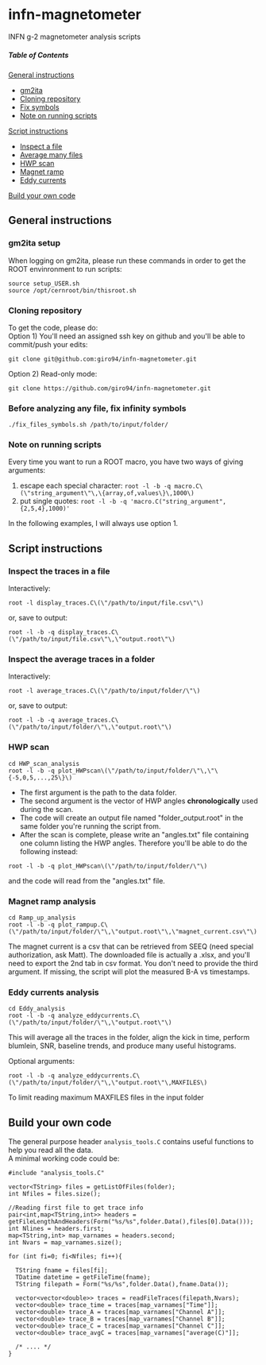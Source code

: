 # infn-magnetometer
INFN g-2 magnetometer analysis scripts

##### Table of Contents  
[General instructions](#general-instructionss)  
* [gm2ita](#gm2ita-setup)
* [Cloning repository](#cloning-repository)
* [Fix symbols](#before-analyzing-any-file-fix-infinity-symbols)
* [Note on running scripts](#note-on-running-scripts)
  
[Script instructions](#script-instructions)  
* [Inspect a file](#inspect-the-traces-in-a-file)
* [Average many files](#inspect-the-average-traces-in-a-folder)
* [HWP scan](#hwp-scan)
* [Magnet ramp](#magnet-ramp-analysis)
* [Eddy currents](#eddy-currents-analysis)

[Build your own code](#build-your-own-code)

## General instructions

### gm2ita setup
When logging on gm2ita, please run these commands in order to get the ROOT envinronment to run scripts:
```
source setup_USER.sh
source /opt/cernroot/bin/thisroot.sh
```

### Cloning repository
To get the code, please do:  
Option 1) You'll need an assigned ssh key on github and you'll be able to commit/push your edits:
```
git clone git@github.com:giro94/infn-magnetometer.git
```
Option 2) Read-only mode:
```
git clone https://github.com/giro94/infn-magnetometer.git
```

### **Before analyzing any file, fix infinity symbols**
```
./fix_files_symbols.sh /path/to/input/folder/
```

### Note on running scripts
Every time you want to run a ROOT macro, you have two ways of giving arguments:  
1. escape each special character: `root -l -b -q macro.C\(\"string_argument\"\,\{array,of,values\}\,1000\)`
2. put single quotes: `root -l -b -q 'macro.C("string_argument",{2,5,4},1000)'`

In the following examples, I will always use option 1.

## Script instructions

### Inspect the traces in a file
Interactively:
```
root -l display_traces.C\(\"/path/to/input/file.csv\"\)
```
or, save to output:
```
root -l -b -q display_traces.C\(\"/path/to/input/file.csv\"\,\"output.root\"\)
```


### Inspect the average traces in a folder
Interactively:
```
root -l average_traces.C\(\"/path/to/input/folder/\"\)
```
or, save to output:
```
root -l -b -q average_traces.C\(\"/path/to/input/folder/\"\,\"output.root\"\)
```

### HWP scan
```
cd HWP_scan_analysis
root -l -b -q plot_HWPscan\(\"/path/to/input/folder/\"\,\"\{-5,0,5,...,25\}\)
```
* The first argument is the path to the data folder.
* The second argument is the vector of HWP angles **chronologically** used during the scan.
* The code will create an output file named "folder_output.root" in the same folder you're running the script from.
* After the scan is complete, please write an "angles.txt" file containing one column listing the HWP angles. Therefore you'll be able to do the following instead:
```
root -l -b -q plot_HWPscan\(\"/path/to/input/folder/\"\)
```
and the code will read from the "angles.txt" file.

### Magnet ramp analysis
```
cd Ramp_up_analysis
root -l -b -q plot_rampup.C\(\"/path/to/input/folder/\"\,\"output.root\"\,\"magnet_current.csv\"\)
```
The magnet current is a csv that can be retrieved from SEEQ (need special authorization, ask Matt).
  The downloaded file is actually a .xlsx, and you'll need to export the 2nd tab in csv format.
You don't need to provide the third argument. If missing, the script will plot the measured B-A vs timestamps.


### Eddy currents analysis
```
cd Eddy_analysis
root -l -b -q analyze_eddycurrents.C\(\"/path/to/input/folder/\"\,\"output.root\"\)
```
This will average all the traces in the folder, align the kick in time, perform blumlein, SNR, baseline trends, and produce many useful histograms.

Optional arguments:
```
root -l -b -q analyze_eddycurrents.C\(\"/path/to/input/folder/\"\,\"output.root\"\,MAXFILES\)
```
To limit reading maximum MAXFILES files in the input folder


## Build your own code
The general purpose header `analysis_tools.C` contains useful functions to help you read all the data.  
A minimal working code could be:
```
#include "analysis_tools.C"

vector<TString> files = getListOfFiles(folder);
int Nfiles = files.size();

//Reading first file to get trace info
pair<int,map<TString,int>> headers = getFileLengthAndHeaders(Form("%s/%s",folder.Data(),files[0].Data()));
int Nlines = headers.first;
map<TString,int> map_varnames = headers.second;
int Nvars = map_varnames.size();

for (int fi=0; fi<Nfiles; fi++){
		
  TString fname = files[fi];
  TDatime datetime = getFileTime(fname);
  TString filepath = Form("%s/%s",folder.Data(),fname.Data());

  vector<vector<double>> traces = readFileTraces(filepath,Nvars);
  vector<double> trace_time = traces[map_varnames["Time"]];
  vector<double> trace_A = traces[map_varnames["Channel A"]];
  vector<double> trace_B = traces[map_varnames["Channel B"]];
  vector<double> trace_C = traces[map_varnames["Channel C"]];
  vector<double> trace_avgC = traces[map_varnames["average(C)"]];
        
  /* .... */
}
```



